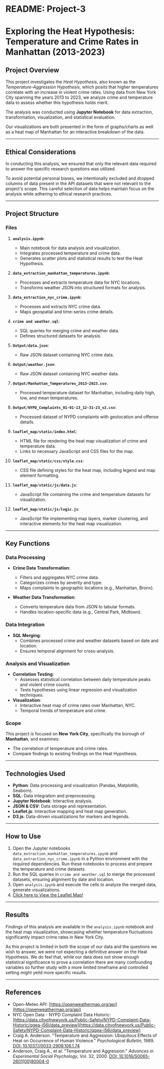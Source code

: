# README: Project-3
# Exploring the Heat Hypothesis: Temperature and Crime Rates in Manhattan (2013-2023)


## Project Overview

This project investigates the *Heat Hypothesis*, also known as the *Temperature-Aggression Hypothesis*, which posits that higher temperatures correlate with an increase in violent crime rates. Using data from New York City spanning the years 2013 to 2023, we analyze crime and temperature data to assess whether this hypothesis holds merit.

The analysis was conducted using **Jupyter Notebook** for data extraction, transformation, visualization, and statistical evaluation.

Our visualizations are both presented in the form of graphs/charts as well as a heat map of Manhattan for an interactive breakdown of the data.

---

## Ethical Considerations

In conducting this analysis, we ensured that only the relevant data required to answer the specific research questions was utilized.

To avoid potential personal biases, we intentionally excluded and dropped columns of data present in the API datasets that were not relevant to the project's scope. This careful selection of data helps maintain focus on the analysis while adhering to ethical research practices.

---


## Project Structure

### Files

1. **`analysis.ipynb`**:

   - Main notebook for data analysis and visualization.
   - Integrates processed temperature and crime data.
   - Generates scatter plots and statistical results to test the Heat Hypothesis.

2. **`data_extraction_manhattan_temperatures.ipynb`**:

   - Processes and extracts temperature data for NYC locations.
   - Transforms weather JSON into structured formats for analysis.

3. **`data_extraction_nyc_crime.ipynb`**:

   - Processes and extracts NYC crime data.
   - Maps geospatial and time-series crime details.

4. **`crime and weather.sql`**:

   - SQL queries for merging crime and weather data.
   - Defines structured datasets for analysis.

5. **`Output/data.json`**:

   - Raw JSON dataset containing NYC crime data.

6. **`Output/weather.json`**:

   - Raw JSON dataset containing NYC weather data.

7. **`Output/Manhattan_Temperatures_2013-2023.csv`**:

   - Processed temperature dataset for Manhattan, including daily high, low, and mean temperatures.

8. **`Output/NYPD_Complaints_01-01-13_12-31-23_v2.csv`**:

   - Processed dataset of NYPD complaints with geolocation and offense details.

9. **`leaflet_map/static/index.html`**:

   - HTML file for rendering the heat map visualization of crime and temperature data.
   - Links to necessary JavaScript and CSS files for the map.

10. **`leaflet_map/static/css/style.css`**:

    - CSS file defining styles for the heat map, including legend and map element formatting.

11. **`leaflet_map/static/js/data.js`**:

    - JavaScript file containing the crime and temperature datasets for visualization.

12. **`leaflet_map/static/js/logic.js`**:

    - JavaScript file implementing map layers, marker clustering, and interactive elements for the heat map visualization.

---

## Key Functions

### Data Processing

- **Crime Data Transformation**:

  - Filters and aggregates NYC crime data.
  - Categorizes crimes by severity and type.
  - Maps complaints to geographic locations (e.g., Manhattan, Bronx).

- **Weather Data Transformation**:

  - Converts temperature data from JSON to tabular formats.
  - Handles location-specific data (e.g., Central Park, Midtown).

### Data Integration

- **SQL Merging**:
  - Combines processed crime and weather datasets based on date and location.
  - Ensures temporal alignment for cross-analysis.

### Analysis and Visualization

- **Correlation Testing**:
  - Assesses statistical correlation between daily temperature peaks and violent crime counts.
  - Tests hypotheses using linear regression and visualization techniques.
- **Visualization**:
  - Interactive heat map of crime rates over Manhattan, NYC.
  - Temporal trends of temperature and crime.

### Scope

This project is focused on **New York City**, specifically the borough of **Manhattan**, and examines:

- The correlation of temperature and crime rates.
- Compare findings to existing findings on the Heat Hypothesis.

---

## Technologies Used

- **Python**: Data processing and visualization (Pandas, Matplotlib, Seaborn).
- **SQL**: Data integration and preprocessing.
- **Jupyter Notebook**: Interactive analysis.
- **JSON & CSV**: Data storage and representation.
- **Leaflet.js**: Interactive mapping and heat map generation.
- **D3.js**: Data-driven visualizations for markers and legends.

---

## How to Use

1. Open the Jupyter notebooks `data_extraction_manhattan_temperatures.ipynb` and `data_extraction_nyc_crime.ipynb` in a Python environment with the required dependencies. Run these notebooks to process and prepare the temperature and crime datasets.
2. Run the SQL queries in `crime and weather.sql` to merge the processed datasets, ensuring alignment by date and location.
3. Open `analysis.ipynb` and execute the cells to analyze the merged data, generate visualizations.
4. [Click here to View the Leaflet Map!](https://87gru.github.io/Project-3/leaflet_map/index.html)
     

---

## Results

Findings of this analysis are available in the `analysis.ipynb` notebook and the heat map visualization, showcasing whether temperature fluctuations significantly impact crime rates in New York City.

As this project is limited in both the scope of our data and the questions we wish to answer, we were not expecting a definitive answer on the Heat Hypothesis. We do feel that, while our data does not show enough statistical significance to prove a correlation there are many confounding variables so further study with a more limited timeframe and controlled setting might yeild more specific results.

---

## References

- Open-Meteo API: [https://openweathermap.org/api](https://openweathermap.org/api)
- NYC Open Data - NYPD Complaint Data Historic: [https://data.cityofnewyork.us/Public-Safety/NYPD-Complaint-Data-Historic/qgea-i56i/data_preview](https://data.cityofnewyork.us/Public-Safety/NYPD-Complaint-Data-Historic/qgea-i56i/data_preview)
- Craig A. Anderson. "Temperature and Aggression: Ubiquitous Effects of Heat on Occurrence of Human Violence." *Psychological Bulletin*, 1989. [DOI: 10.1037//0033-2909.106.1.74](https://www.researchgate.net/publication/20489242_Temperature_and_Aggression_Ubiquitous_Effects_of_Heat_on_Occurrence_of_Human_Violence)
- Anderson, Craig A., et al. "Temperature and Aggression." *Advances in Experimental Social Psychology*, Vol. 32, 2000. [DOI: 10.1016/S0065-2601(00)80004-0](https://www.sciencedirect.com/science/article/abs/pii/S0065260100800040)

